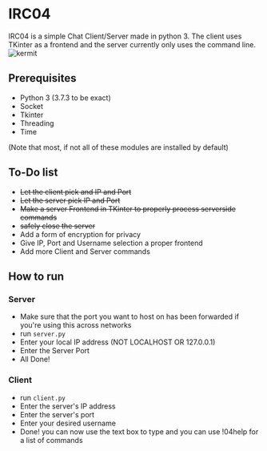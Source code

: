# IRC04
IRC04 is a simple Chat Client/Server made in python 3. The client uses TKinter as a frontend and the server currently only uses the command line.
![kermit](https://i.imgur.com/5mzqChX.png)

## Prerequisites
* Python 3 (3.7.3 to be exact)
* Socket
* Tkinter
* Threading
* Time

(Note that most, if not all of these modules are installed by default)

## To-Do list
* ~~Let the client pick and IP and Port~~
* ~~Let the server pick IP and Port~~
* ~~Make a server Frontend in TKinter to properly process serverside commands~~
* ~~safely close the server~~
* Add a form of encryption for privacy
* Give IP, Port and Username selection a proper frontend
* Add more Client and Server commands

## How to run

### Server
* Make sure that the port you want to host on has been forwarded if you're using this across networks
* run ```server.py```
* Enter your local IP address (NOT LOCALHOST OR 127.0.0.1)
* Enter the Server Port
* All Done!

### Client
* run ```client.py```
* Enter the server's IP address
* Enter the server's port
* Enter your desired username
* Done! you can now use the text box to type and you can use !04help for a list of commands
